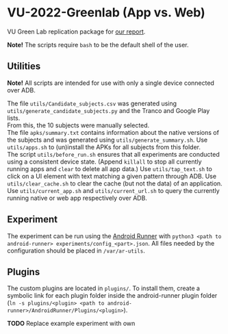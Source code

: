 # VU-2022-Greenlab (App vs. Web)
VU Green Lab replication package for [our report](https://www.overleaf.com/read/jcwgrxgxtrnb).

**Note!** The scripts require `bash` to be the default shell of the user.

## Utilities
**Note!** All scripts are intended for use with only a single device connected over ADB.

The file `utils/Candidate_subjects.csv` was generated using `utils/generate_candidate_subjects.py` and the Tranco and Google Play lists.  
From this, the 10 subjects were manually selected.  
The file `apks/summary.txt` contains information about the native versions of the subjects and was generated using `utils/generate_summary.sh`.
Use `utils/apps.sh` to (un)install the APKs for all subjects from this folder.  
The script `utils/before_run.sh` ensures that all experiments are conducted using a consistent device state. (Append `killall` to stop all currently running apps and `clear` to delete all app data.)
Use `utils/tap_text.sh` to click on a UI element with text matching a given pattern through ADB.
Use `utils/clear_cache.sh` to clear the cache (but not the data) of an application.
Use `utils/current_app.sh` and `utils/current_url.sh` to query the currently running native or web app respectively over ADB.

## Experiment
The experiment can be run using the [Android Runner](https://github.com/S2-group/android-runner) with `python3 <path to android-runner> experiments/config_<part>.json`.
All files needed by the configuration should be placed in `/var/ar-utils`.

## Plugins
The custom plugins are located in `plugins/`.
To install them, create a symbolic link for each plugin folder inside the android-runner plugin folder (`ln -s plugins/<plugin> <path to android-runner>/AndroidRunner/Plugins/<plugin>`).

**TODO** Replace example experiment with own
